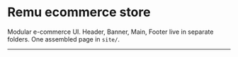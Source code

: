 # Remu ecommerce store

Modular e-commerce UI. Header, Banner, Main, Footer live in separate folders. One assembled page in `site/`.

---